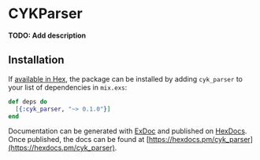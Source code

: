 # CYKParser

**TODO: Add description**

## Installation

If [available in Hex](https://hex.pm/docs/publish), the package can be installed
by adding `cyk_parser` to your list of dependencies in `mix.exs`:

```elixir
def deps do
  [{:cyk_parser, "~> 0.1.0"}]
end
```

Documentation can be generated with [ExDoc](https://github.com/elixir-lang/ex_doc)
and published on [HexDocs](https://hexdocs.pm). Once published, the docs can
be found at [https://hexdocs.pm/cyk_parser](https://hexdocs.pm/cyk_parser).

